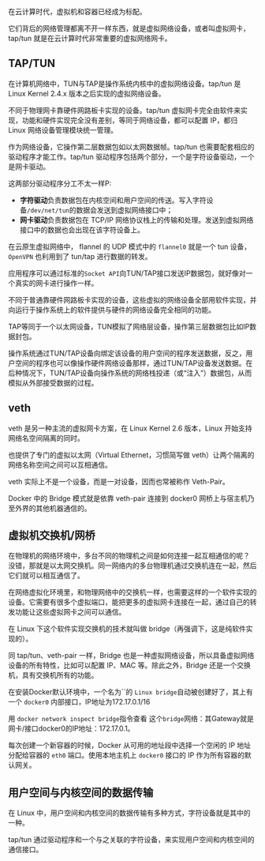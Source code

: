 





在云计算时代，虚拟机和容器已经成为标配。

它们背后的网络管理都离不开一样东西，就是虚拟网络设备，或者叫虚拟网卡，tap/tun 就是在云计算时代非常重要的虚拟网络网卡。







## TAP/TUN



在计算机网络中，TUN与TAP是操作系统内核中的虚拟网络设备。tap/tun 是 Linux Kernel 2.4.x 版本之后实现的虚拟网络设备。

不同于物理网卡靠硬件网路板卡实现的设备。tap/tun 虚拟网卡完全由软件来实现，功能和硬件实现完全没有差别，等同于网络设备，都可以配置 IP，都归 Linux 网络设备管理模块统一管理。

作为网络设备，它操作第二层数据包如以太网数据帧。tap/tun 也需要配套相应的驱动程序才能工作。tap/tun 驱动程序包括两个部分，一个是字符设备驱动，一个是网卡驱动。

这两部分驱动程序分工不太一样P: 

- **字符驱动**负责数据包在内核空间和用户空间的传送。写入字符设备`/dev/net/tun`的数据会发送到虚拟网络接口中；
- **网卡驱动**负责数据包在 TCP/IP 网络协议栈上的传输和处理。发送到虚拟网络接口中的数据也会出现在该字符设备上。



在云原生虚拟网络中， flannel 的 UDP 模式中的 `flannel0` 就是一个 tun 设备，`OpenVPN` 也利用到了 tun/tap 进行数据的转发。

应用程序可以通过标准的`Socket API`向TUN/TAP接口发送IP数据包，就好像对一个真实的网卡进行操作一样。



不同于普通靠硬件网路板卡实现的设备，这些虚拟的网络设备全部用软件实现，并向运行于操作系统上的软件提供与硬件的网络设备完全相同的功能。

TAP等同于一个以太网设备，TUN模拟了网络层设备，操作第三层数据包比如IP数据封包。

操作系统通过TUN/TAP设备向绑定该设备的用户空间的程序发送数据，反之，用户空间的程序也可以像操作硬件网络设备那样，通过TUN/TAP设备发送数据。在后种情况下，TUN/TAP设备向操作系统的网络栈投递（或“注入”）数据包，从而模拟从外部接受数据的过程。



## veth

veth 是另一种主流的虚拟网卡方案，在 Linux Kernel 2.6 版本，Linux 开始支持网络名空间隔离的同时。

也提供了专门的虚拟以太网（Virtual Ethernet，习惯简写做 veth）让两个隔离的网络名称空间之间可以互相通信。



veth 实际上不是一个设备，而是一对设备，因而也常被称作 Veth-Pair。

Docker 中的 Bridge 模式就是依靠 veth-pair 连接到 docker0 网桥上与宿主机乃至外界的其他机器通信的。





## 虚拟机交换机/网桥

在物理机的网络环境中，多台不同的物理机之间是如何连接一起互相通信的呢？ 没错，那就是以太网交换机。同一网络内的多台物理机通过交换机连在一起，然后它们就可以相互通信了。



在网络虚拟化环境里，和物理网络中的交换机一样，也需要这样的一个软件实现的设备。它需要有很多个虚拟端口，能把更多的虚拟网卡连接在一起，通过自己的转发功能让这些虚拟网卡之间可以通信。 



在 Linux 下这个软件实现交换机的技术就叫做 bridge（再强调下，这是纯软件实现的）。

同 tap/tun、veth-pair 一样，Bridge 也是一种虚拟网络设备，所以具备虚拟网络设备的所有特性，比如可以配置 IP、MAC 等。除此之外，Bridge 还是一个交换机，具有交换机所有的功能。



在安装Docker默认环境中，一个名为``的 `Linux bridge`自动被创建好了，其上有一个 `docker0` 内部接口，IP地址为172.17.0.1/16

用 `docker network inspect bridge`指令查看 这个`bridge`网络：其Gateway就是网卡/接口docker0的IP地址：172.17.0.1。

每次创建一个新容器的时候，Docker 从可用的地址段中选择一个空闲的 IP 地址分配给容器的 `eth0` 端口。使用本地主机上 `docker0` 接口的 IP 作为所有容器的默认网关。



## 用户空间与内核空间的数据传输



在 Linux 中，用户空间和内核空间的数据传输有多种方式，字符设备就是其中的一种。

tap/tun 通过驱动程序和一个与之关联的字符设备，来实现用户空间和内核空间的通信接口。
